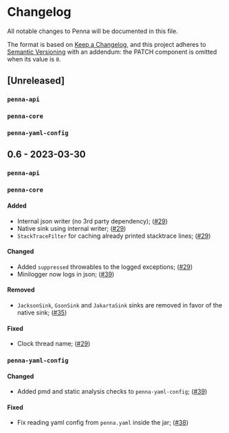 # Changelog

All notable changes to Penna will be documented in this file.

The format is based on [Keep a Changelog](https://keepachangelog.com/en/1.0.0/),
and this project adheres to [Semantic Versioning](https://semver.org/spec/v2.0.0.html) with an addendum:
the PATCH component is omitted when its value is `0`.

## [Unreleased]

### `penna-api`

### `penna-core`

### `penna-yaml-config`

## 0.6 - 2023-03-30

### `penna-api`

### `penna-core`

#### Added

- Internal json writer (no 3rd party dependency); ([#29](https://github.com/hkupty/penna/pull/29))
- Native sink using internal writer; ([#29](https://github.com/hkupty/penna/pull/29))
- `StackTraceFilter` for caching already printed stacktrace lines; ([#29](https://github.com/hkupty/penna/pull/29))

#### Changed

- Added `suppressed` throwables to the logged exceptions; ([#29](https://github.com/hkupty/penna/pull/29))
- Minilogger now logs in json; ([#39](https://github.com/hkupty/penna/pull/39))

#### Removed

- `JacksonSink`, `GsonSink` and `JakartaSink` sinks are removed in favor of the native sink; ([#35](https://github.com/hkupty/penna/pull/35))

#### Fixed

- Clock thread name; ([#29](https://github.com/hkupty/penna/pull/29))

### `penna-yaml-config`

#### Changed

- Added pmd and static analysis checks to `penna-yaml-config`; ([#39](https://github.com/hkupty/penna/pull/39))

#### Fixed

- Fix reading yaml config from `penna.yaml` inside the jar; ([#38](https://github.com/hkupty/penna/pull/38))
